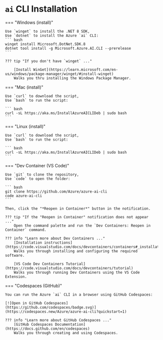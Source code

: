 # `ai` CLI Installation

=== "Windows (install)"

    Use `winget` to install the .NET 8 SDK,  
    Use `dotnet` to install the Azure `ai` CLI:  
    ``` bash
    winget install Microsoft.DotNet.SDK.8
    dotnet tool install -g Microsoft.Azure.AI.CLI --prerelease
    ```

    ??? tip "If you don't have `winget` ..."

        [Install WinGet](https://learn.microsoft.com/en-us/windows/package-manager/winget/#install-winget)  
        Walks you thru installing the Windows Package Manager.

=== "Mac (install)"

    Use `curl` to download the script,  
    Use `bash` to run the script:  

    ``` bash
    curl -sL https://aka.ms/InstallAzureAICLIDeb | sudo bash
    ```

=== "Linux (install)"

    Use `curl` to download the script,  
    Use `bash` to run the script:  

    ``` bash
    curl -sL https://aka.ms/InstallAzureAICLIDeb | sudo bash
    ```

=== "Dev Container (VS Code)"

    Use `git` to clone the repository,  
    Use `code` to open the folder:  

    ``` bash
    git clone https://github.com/Azure/azure-ai-cli
    code azure-ai-cli
    ```

    Then, click the "*Reopen in Container*" button in the notification.

    ??? tip "If the "Reopen in Container" notification does not appear ..."
        Open the command palette and run the `Dev Containers: Reopen in Container` command.

    ??? info "Learn more about Dev Containers ..."
        [Installation instructions](https://code.visualstudio.com/docs/devcontainers/containers#_installation)  
        Walks you through installing and configuring the required software.

        [VS Code Dev Containers Tutorial](https://code.visualstudio.com/docs/devcontainers/tutorial)  
        Walks you through running Dev Containers using the VS Code Extension.

=== "Codespaces (GitHub)"

    You can run the Azure `ai` CLI in a browser using GitHub Codespaces:

    [![Open in GitHub Codespaces](https://github.com/codespaces/badge.svg)](https://codespaces.new/Azure/azure-ai-cli?quickstart=1)

    ??? info "Learn more about GitHub Codespaces ..."
        [GitHub Codespaces Documentation](https://docs.github.com/en/codespaces)  
        Walks you through creating and using Codespaces.